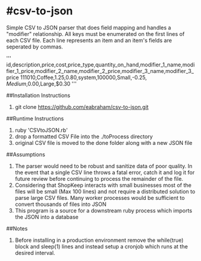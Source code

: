 #csv-to-json
===========

Simple CSV to JSON parser that does field mapping and handles a "modifier" relationship.  All keys must be enumerated on the first lines of each CSV file.  Each line represents an item and an item's fields are seperated by commas.

'''
id,description,price,cost,price_type,quantity_on_hand,modifier_1_name,modifier_1_price,modifier_2_name,modifier_2_price,modifier_3_name,modifier_3_price
111010,Coffee,$1.25,$0.80,system,100000,Small,-$0.25,Medium,$0.00,Large,$0.30
'''

##Installation Instructions
1. git clone https://github.com/eabraham/csv-to-json.git

##Runtime Instructions
1. ruby 'CSVtoJSON.rb'
2. drop a formatted CSV File into the ./toProcess directory
3. original CSV file is moved to the done folder along with a new JSON file

##Assumptions

1. The parser would need to be robust and sanitize data of poor quality.  In the event that a single CSV line throws a fatal error, catch it and log it for future review before continuing to process the remainder of the file.
2. Considering that ShopKeep interacts with small businesses most of the files will be small (Max 100 lines) and not require a distributed solution to parse large CSV files. Many worker processes would be sufficient to convert thousands of files into JSON
3. This program is a source for a downstream ruby process which imports the JSON into a database

##Notes
1. Before installing in a production environment remove the while(true) block and sleep(1) lines and instead setup a cronjob which runs at the desired interval.
